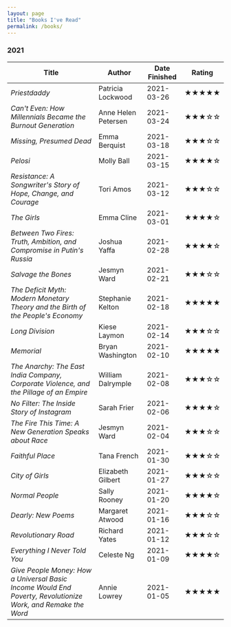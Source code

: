 ```yaml
---
layout: page
title: "Books I've Read"
permalink: /books/
---
```

### 2021

| Title | Author | Date Finished | Rating |
| ----- | ------ | ------------- | ------ |
| *Priestdaddy* | Patricia Lockwood | 2021-03-26 | ★★★★★ |
| *Can't Even: How Millennials Became the Burnout Generation* | Anne Helen Petersen | 2021-03-24 | ★★★☆☆ | 
| *Missing, Presumed Dead* | Emma Berquist | 2021-03-18 | ★★★☆☆ |
| *Pelosi* | Molly Ball | 2021-03-15 | ★★★★☆ |
| *Resistance: A Songwriter's Story of Hope, Change, and Courage* | Tori Amos | 2021-03-12 | ★★★☆☆ |
| *The Girls* | Emma Cline | 2021-03-01 | ★★★★☆ |
| *Between Two Fires: Truth, Ambition, and Compromise in Putin's Russia* | Joshua Yaffa | 2021-02-28 | ★★★★☆ |
| *Salvage the Bones* | Jesmyn Ward | 2021-02-21 | ★★★☆☆ |
| *The Deficit Myth: Modern Monetary Theory and the Birth of the People's Economy* | Stephanie Kelton | 2021-02-18 | ★★★★★ |
| *Long Division* | Kiese Laymon | 2021-02-14 | ★★★☆☆ |
| *Memorial* | Bryan Washington | 2021-02-10 | ★★★★★ |
| *The Anarchy: The East India Company, Corporate Violence, and the Pillage of an Empire* | William Dalrymple | 2021-02-08 | ★★★☆☆ |
| *No Filter: The Inside Story of Instagram* | Sarah Frier | 2021-02-06 | ★★★★☆ |
| *The Fire This Time: A New Generation Speaks about Race*  | Jesmyn Ward | 2021-02-04 | ★★★☆☆ |
| *Faithful Place* | Tana French | 2021-01-30 | ★★★☆☆ |
| *City of Girls* | Elizabeth Gilbert | 2021-01-27 | ★★★☆☆ |
| *Normal People* | Sally Rooney | 2021-01-20 | ★★★★☆ |
| *Dearly: New Poems* | Margaret Atwood | 2021-01-16 | ★★★☆☆ |
| *Revolutionary Road* | Richard Yates | 2021-01-12 | ★★★☆☆ |
| *Everything I Never Told You* | Celeste Ng | 2021-01-09 | ★★★★☆ |
| *Give People Money: How a Universal Basic Income Would End Poverty, Revolutionize Work, and Remake the Word* | Annie Lowrey | 2021-01-05 | ★★★★★ |
